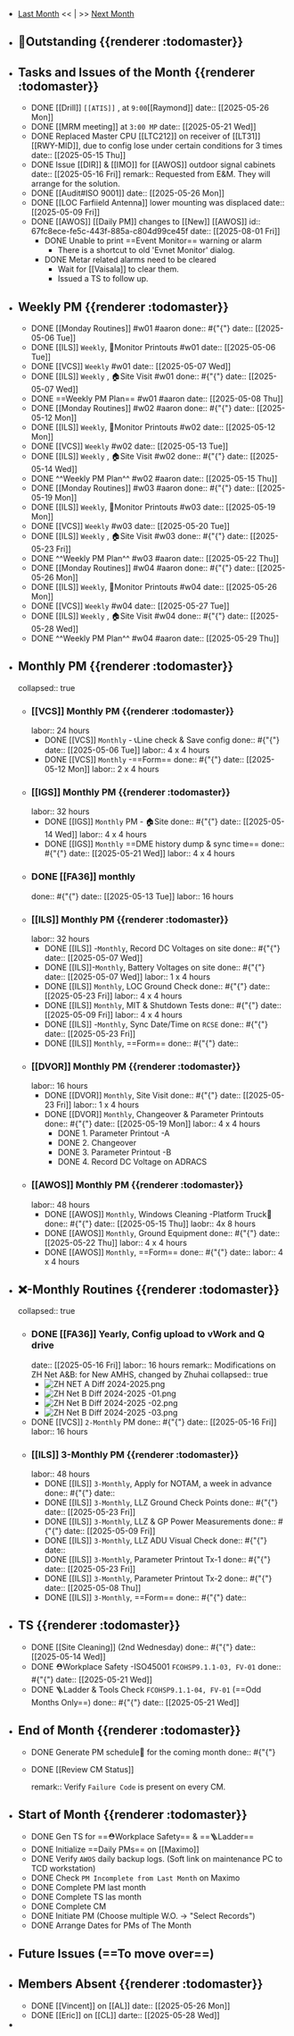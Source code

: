 - [Last Month]([[Monthly/2025-04]]) << | >> [Next Month]([[Monthly/2025-06]])
- ## 📌Outstanding {{renderer :todomaster}}
- ## Tasks and Issues of the Month {{renderer :todomaster}}
	- DONE [[Drill]] `[[ATIS]]` , at `9:00`[[Raymond]]
	  date:: [[2025-05-26 Mon]]
	- DONE [[MRM meeting]] at `3:00 MP`
	  date:: [[2025-05-21 Wed]]
	- DONE Replaced Master CPU [[LTC212]] on receiver of [[LT31]] [[RWY-MID]], due to config lose under certain conditions for 3 times
	  date:: [[2025-05-15 Thu]]
	- DONE Issue [[DIR]] & [[IMO]] for [[AWOS]] outdoor signal cabinets
	  date:: [[2025-05-16 Fri]]
	  remark:: Requested from E&M. They will arrange for the solution.
	- DONE [[Audit#ISO 9001]]
	  date:: [[2025-05-26 Mon]]
	- DONE [[LOC Farfiield Antenna]] lower mounting was displaced
	  date:: [[2025-05-09 Fri]]
	- DONE [[AWOS]] [[Daily PM]] changes to [[New]] [[AWOS]]
	  id:: 67fc8ece-fe5c-443f-885a-c804d99ce45f
	  date:: [[2025-08-01 Fri]]
		- DONE Unable to print ==Event Monitor== warning or alarm
			- There is a shortcut to old 'Evnet Monitor' dialog.
		- DONE Metar related alarms need to be cleared
			- Wait for [[Vaisala]] to clear them.
			- Issued a TS to follow up.
- ## Weekly PM {{renderer :todomaster}}
	- DONE [[Monday Routines]] #w01 #aaron 
	  done:: #{"{"}
	  date:: [[2025-05-06 Tue]]
	- DONE [[ILS]] `Weekly`, 📄Monitor Printouts #w01
	  date:: [[2025-05-06 Tue]]
	- DONE [[VCS]] `Weekly` #w01
	  date:: [[2025-05-07 Wed]]
	- DONE [[ILS]] `Weekly` ,  🏠️Site Visit #w01
	  done:: #{"{"}
	  date:: [[2025-05-07 Wed]]
	- DONE  ==Weekly PM Plan== #w01 #aaron 
	  date:: [[2025-05-08 Thu]]
	- DONE [[Monday Routines]] #w02 #aaron 
	  done:: #{"{"}
	  date:: [[2025-05-12 Mon]]
	- DONE  [[ILS]] `Weekly`, 📄Monitor Printouts  #w02
	  date:: [[2025-05-12 Mon]]
	- DONE  [[VCS]] `Weekly` #w02
	  date:: [[2025-05-13 Tue]]
	- DONE  [[ILS]] `Weekly` ,  🏠️Site Visit #w02
	  done:: #{"{"}
	  date:: [[2025-05-14 Wed]]
	- DONE  ^^Weekly PM Plan^^ #w02 #aaron 
	  date:: [[2025-05-15 Thu]]
	- DONE [[Monday Routines]] #w03 #aaron 
	  done:: #{"{"}
	  date:: [[2025-05-19 Mon]]
	- DONE [[ILS]] `Weekly`, 📄Monitor Printouts #w03 
	  date:: [[2025-05-19 Mon]]
	- DONE [[VCS]] `Weekly` #w03
	  date:: [[2025-05-20 Tue]]
	- DONE [[ILS]] `Weekly` ,  🏠️Site Visit #w03
	  done:: #{"{"}
	  date:: [[2025-05-23 Fri]]
	- DONE ^^Weekly PM Plan^^ #w03 #aaron 
	  date:: [[2025-05-22 Thu]]
	- DONE [[Monday Routines]] #w04 #aaron 
	  done:: #{"{"}
	  date:: [[2025-05-26 Mon]]
	- DONE [[ILS]] `Weekly`, 📄Monitor Printouts #w04
	  date:: [[2025-05-26 Mon]]
	- DONE [[VCS]] `Weekly` #w04
	  date:: [[2025-05-27 Tue]]
	- DONE [[ILS]] `Weekly` ,  🏠️Site Visit #w04
	  done:: #{"{"}
	  date:: [[2025-05-28 Wed]]
	- DONE ^^Weekly PM Plan^^ #w04 #aaron 
	  date:: [[2025-05-29 Thu]]
- ## Monthly PM {{renderer :todomaster}}
  collapsed:: true
	- ### [[VCS]] Monthly PM {{renderer :todomaster}}
	  labor:: 24 hours
		- DONE [[VCS]] `Monthly` - 📞Line check & Save config
		  done:: #{"{"}
		  date:: [[2025-05-06 Tue]]
		  labor::  4 x 4 hours
		- DONE [[VCS]] `Monthly` -==Form== 
		  done:: #{"{"}
		  date:: [[2025-05-12 Mon]]
		  labor::  2 x 4 hours
	- ### [[IGS]] Monthly PM {{renderer :todomaster}}
	  labor:: 32 hours
		- DONE [[IGS]] `Monthly` PM - 🏠️Site
		  done:: #{"{"}
		  date:: [[2025-05-14 Wed]]
		  labor:: 4 x 4 hours
		- DONE [[IGS]] `Monthly`  ==DME history dump & sync time== 
		  done:: #{"{"}
		  date:: [[2025-05-21 Wed]]
		  labor::  4 x 4 hours
	- ### DONE [[FA36]] monthly 
	  done:: #{"{"}
	  date:: [[2025-05-13 Tue]]
	  labor:: 16 hours
	- ### [[ILS]] Monthly PM {{renderer :todomaster}}
	  labor:: 32 hours
		- DONE [[ILS]] -`Monthly`, Record DC Voltages on site 
		  done:: #{"{"}
		  date:: [[2025-05-07 Wed]]
		- DONE [[ILS]]-`Monthly`, Battery Voltages on site 
		  done:: #{"{"}
		  date:: [[2025-05-07 Wed]]
		  labor:: 1 x 4 hours
		- DONE [[ILS]] `Monthly`, LOC Ground Check 
		  done:: #{"{"}
		  date:: [[2025-05-23 Fri]]
		  labor:: 4 x 4 hours
		- DONE [[ILS]] `Monthly`, MIT & Shutdown Tests 
		  done:: #{"{"}
		  date:: [[2025-05-09 Fri]]
		  labor:: 4 x 4 hours
		- DONE [[ILS]] -`Monthly`, Sync Date/Time on `RCSE` 
		  done:: #{"{"}
		  date:: [[2025-05-23 Fri]]
		- DONE [[ILS]] `Monthly`, ==Form== 
		  done:: #{"{"}
		  date::
	- ### [[DVOR]] Monthly PM {{renderer :todomaster}}
	  labor:: 16 hours
		- DONE [[DVOR]] `Monthly`, Site Visit
		  done:: #{"{"}
		  date:: [[2025-05-23 Fri]]
		  labor:: 1 x 4 hours
		- DONE [[DVOR]] `Monthly`, Changeover & Parameter Printouts
		  done:: #{"{"}
		  date:: [[2025-05-19 Mon]]
		  labor:: 4 x 4 hours
			- DONE 1. Parameter Printout -A
			- DONE 2. Changeover
			- DONE 3. Parameter Printout -B
			- DONE 4. Record DC Voltage on ADRACS
	- ### [[AWOS]] Monthly PM {{renderer :todomaster}}
	  labor:: 48 hours
		- DONE [[AWOS]] `Monthly`, Windows Cleaning -Platform Truck🚛
		  done:: #{"{"}
		  date:: [[2025-05-15 Thu]]
		  laobr:: 4x 8 hours
		- DONE [[AWOS]] `Monthly`, Ground Equipment
		  done:: #{"{"}
		  date:: [[2025-05-22 Thu]]
		  labor:: 4 x 4 hours
		- DONE [[AWOS]] `Monthly`, ==Form== 
		  done:: #{"{"}
		  date:: 
		  labor:: 4 x 4 hours
- ## ❌-Monthly Routines {{renderer :todomaster}}
  collapsed:: true
	- ### DONE [[FA36]] Yearly,  Config upload to vWork and Q drive
	  date:: [[2025-05-16 Fri]]
	  labor:: 16 hours
	  remark:: Modifications on ZH Net A&B: for New AMHS, changed by Zhuhai
	  collapsed:: true
		- ![ZH NET A Diff 2024-2025.png](../assets/ZH_NET_A_Diff_2024-2025_1747366416567_0.png)
		- ![ZH Net B Diff 2024-2025 -01.png](../assets/ZH_Net_B_Diff_2024-2025_-01_1747366423845_0.png)
		- ![ZH Net B Diff 2024-2025 -02.png](../assets/ZH_Net_B_Diff_2024-2025_-02_1747366429381_0.png)
		- ![ZH Net B Diff 2024-2025 -03.png](../assets/ZH_Net_B_Diff_2024-2025_-03_1747366436294_0.png)
	- DONE [[VCS]] `2-Monthly` PM 
	  done:: #{"{"}
	  date:: [[2025-05-16 Fri]]
	  labor:: 16 hours
	- ### [[ILS]] 3-Monthly PM {{renderer :todomaster}}
	  labor:: 48 hours
		- DONE [[ILS]]  `3-Monthly`, Apply for NOTAM, a week in advance 
		  done:: #{"{"}
		  date::
		- DONE [[ILS]]  `3-Monthly`, LLZ Ground Check Points 
		  done:: #{"{"}
		  date:: [[2025-05-23 Fri]]
		- DONE [[ILS]]  `3-Monthly`, LLZ & GP Power Measurements 
		  done:: #{"{"}
		  date:: [[2025-05-09 Fri]]
		- DONE [[ILS]]  `3-Monthly`, LLZ ADU Visual Check
		  done:: #{"{"}
		  date::
		- DONE [[ILS]]  `3-Monthly`, Parameter Printout Tx-1
		  done:: #{"{"}
		  date:: [[2025-05-23 Fri]]
		- DONE [[ILS]]  `3-Monthly`, Parameter Printout Tx-2
		  done:: #{"{"}
		  date:: [[2025-05-08 Thu]]
		- DONE [[ILS]] `3-Monthly`, ==Form== 
		  done:: #{"{"}
		  date::
- ## TS {{renderer :todomaster}}
	- DONE [[Site Cleaning]] (2nd Wednesday) 
	  done:: #{"{"}
	  date:: [[2025-05-14 Wed]]
	- DONE ⛑️Workplace Safety -ISO45001 `FCOHSP9.1.1-03, FV-01`
	  done:: #{"{"}
	  date:: [[2025-05-21 Wed]]
	- DONE 🪜Ladder & Tools Check `FCOHSP9.1.1-04, FV-01` (==Odd Months Only==) 
	  done:: #{"{"}
	  date:: [[2025-05-21 Wed]]
- ## End of Month {{renderer :todomaster}}
	- DONE Generate PM schedule📅 for the coming month
	  done:: #{"{"}
	- DONE [[Review CM Status]]
	  
	  remark:: Verify `Failure Code` is present on every CM.
- ## Start of Month {{renderer :todomaster}}
	- DONE Gen TS for ==⛑️Workplace Safety== & ==🪜Ladder==
	- DONE Initialize ==Daily PMs== on [[Maximo]]
	- DONE Verify `AWOS` daily backup logs. (Soft link on maintenance PC to TCD workstation)
	- DONE Check `PM Incomplete from Last Month` on Maximo
	- DONE Complete PM last month
	- DONE Complete TS las month
	- DONE Complete CM
	- DONE Initiate PM (Choose multiple W.O. -> "Select Records")
	- DONE Arrange Dates for PMs of The Month
- ## Future Issues (==To move over==)
- ## Members Absent {{renderer :todomaster}}
	- DONE [[Vincent]] on [[AL]]
	  date:: [[2025-05-26 Mon]]
	- DONE [[Eric]] on [[CL]]
	  darte:: [[2025-05-28 Wed]]
-